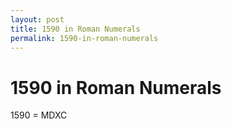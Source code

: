 ```yaml
---
layout: post
title: 1590 in Roman Numerals
permalink: 1590-in-roman-numerals
---
```


# 1590 in Roman Numerals

1590 = MDXC
